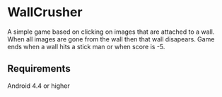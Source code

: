 # WallCrusher
A simple game based on clicking on images that are attached to a wall. When all images are gone from the wall then that wall disapears. Game ends when a wall hits a stick man or when score is -5.

## Requirements
Android 4.4 or higher